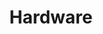 ---
title: Hardware
layout: category
permalink: /category/hardware/
taxonomy: hardware
entries_layout: grid
sidebar:
    nav: "docs"
---